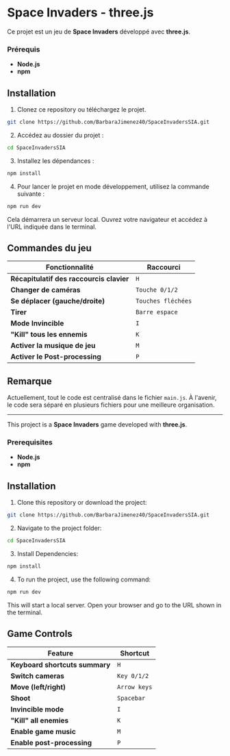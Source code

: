# Space Invaders - three.js

Ce projet est un jeu de **Space Invaders** développé avec **three.js**.

### Prérequis

- **Node.js** 
- **npm** 

## Installation

1. Clonez ce repository ou téléchargez le projet.
```bash
git clone https://github.com/BarbaraJimenez40/SpaceInvadersSIA.git
```

2. Accédez au dossier du projet :
```bash
cd SpaceInvadersSIA
```

3. Installez les dépendances :
```bash
npm install 
```
4. Pour lancer le projet en mode développement, utilisez la commande suivante :
```bash
npm run dev
```
Cela démarrera un serveur local. Ouvrez votre navigateur et accédez à l'URL indiquée dans le terminal.

## Commandes du jeu

| Fonctionnalité                            | Raccourci         |
|-------------------------------------------|-------------------|
| **Récapitulatif des raccourcis clavier**  | `H`               |
| **Changer de caméras**                    | `Touche 0/1/2`    |
| **Se déplacer (gauche/droite)**           | `Touches fléchées`|
| **Tirer**                                 | `Barre espace`    |
| **Mode Invincible**                       | `I`               |
| **"Kill" tous les ennemis**               | `K`               |
| **Activer la musique de jeu**             | `M`               |
| **Activer le Post-processing**            | `P`               |

## Remarque

Actuellement, tout le code est centralisé dans le fichier `main.js`. À l'avenir, le code sera séparé en plusieurs fichiers pour une meilleure organisation.

-----------------------------------------------------------------

This project is a **Space Invaders** game developed with **three.js**.

### Prerequisites

- **Node.js** 
- **npm** 

## Installation

1. Clone this repository or download the project:
```bash
git clone https://github.com/BarbaraJimenez40/SpaceInvadersSIA.git
```
2. Navigate to the project folder:
```bash
cd SpaceInvadersSIA
```
3. Install Dependencies:
```bash
npm install 
```
4. To run the project, use the following command:
```bash
npm run dev
```
This will start a local server. Open your browser and go to the URL shown in the terminal.

## Game Controls

| Feature                                  | Shortcut          |
|------------------------------------------|-------------------|
| **Keyboard shortcuts summary**           | `H`               |
| **Switch cameras**                       | `Key 0/1/2`       |
| **Move (left/right)**                    | `Arrow keys`      |
| **Shoot**                                | `Spacebar`        |
| **Invincible mode**                      | `I`               |
| **"Kill" all enemies**                   | `K`               |
| **Enable game music**                    | `M`               |
| **Enable post-processing**               | `P`               |


